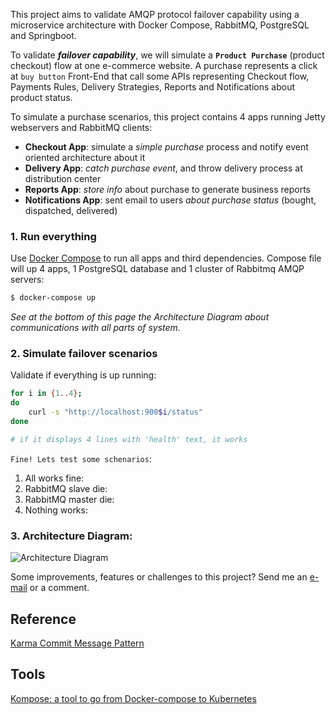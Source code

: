 This project aims to validate AMQP protocol failover capability using a microservice architecture with Docker Compose, RabbitMQ, PostgreSQL and Springboot.

To validate ***failover capability***, we will simulate a **`Product Purchase`** (product checkout) flow at one e-commerce website. A purchase represents a click at `buy button` Front-End that call some APIs representing Checkout flow, Payments Rules, Delivery Strategies, Reports and Notifications about product status.

To simulate a purchase scenarios, this project contains 4 apps running Jetty webservers and RabbitMQ clients:
- **Checkout App**: simulate a *simple purchase* process and notify event oriented architecture about it
- **Delivery App**: *catch purchase event*, and throw delivery process at distribution center
- **Reports App**: *store info* about purchase to generate business reports
- **Notifications App**: sent email to users *about purchase status* (bought, dispatched, delivered)

### 1. Run everything

Use [Docker Compose](https://docs.docker.com/engine/installation/) to run all apps and third dependencies. Compose file will up 4 apps, 1 PostgreSQL database and 1 cluster of Rabbitmq AMQP servers:

```bash
$ docker-compose up
```

*See at the bottom of this page the Architecture Diagram about communications with all parts of system.*


### 2. Simulate failover scenarios

Validate if everything is up running:

```bash
for i in {1..4};
do
    curl -s "http://localhost:900$i/status"
done

# if it displays 4 lines with 'health' text, it works
```

`Fine! Lets test some schenarios`:

1. All works fine:
2. RabbitMQ slave die:
3. RabbitMQ master die:
4. Nothing works:

### 3. Architecture Diagram:

![Architecture Diagram](https://gitlab.com/guide-apps/amqp-failover-consistency/raw/master/doc/architecture-diagram.png)

Some improvements, features or challenges to this project? Send me an [e-mail](email:gabrielmassote@gmail.com) or a comment.

## Reference

[Karma Commit Message Pattern](http://karma-runner.github.io/0.13/dev/git-commit-msg.html)

## Tools

[Kompose: a tool to go from Docker-compose to Kubernetes](http://blog.kubernetes.io/2016/11/kompose-tool-go-from-docker-compose-to-kubernetes.html)
